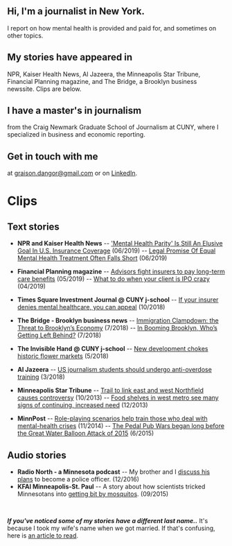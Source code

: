 ## Hi, I'm a journalist in New York.

I report on how mental health is provided and paid for, and sometimes on other topics.

## My stories have appeared in ##

NPR, Kaiser Health News, Al Jazeera, the Minneapolis Star Tribune, Financial Planning magazine, and The Bridge, a Brooklyn business newssite. Clips are below.

## I have a master's in journalism ##
from the Craig Newmark Graduate School of Journalism at CUNY, where I specialized in business and economic reporting.

## Get in touch with me
at <graison.dangor@gmail.com> or on [LinkedIn](https://linkedin.com/in/graisondangor).

# Clips

## Text stories

- **NPR and Kaiser Health News**
-- ['Mental Health Parity' Is Still An Elusive Goal In U.S. Insurance Coverage](https://www.npr.org/sections/health-shots/2019/06/07/730404539/mental-health-parity-is-still-an-elusive-goal-in-u-s-insurance-coverage) (06/2019)
 -- [Legal Promise Of Equal Mental Health Treatment Often Falls Short](https://khn.org/news/legal-promise-of-equal-mental-health-treatment-often-falls-short/) (06/2019)
    
- **Financial Planning magazine**
-- [Advisors fight insurers to pay long-term care benefits](https://www.financial-planning.com/news/insurers-deny-long-term-care-insurance-benefits-say-advisors-at-fpa-retreat) (05/2019)
-- [What to do when your client is IPO crazy](https://www.financial-planning.com/news/lyft-uber-pinterest-slack-should-your-clients-buy-ipos) (04/2019)

-   **Times Square Investment Journal @ CUNY j-school**
-- [If your insurer denies mental healthcare, you can appeal](https://coveringcompanies.journalism.cuny.edu/2018/10/29/how-to-appeal-a-denial-of-mental-healthcare/) (10/2018)

-   **The Bridge - Brooklyn business news**
-- [Immigration Clampdown: the Threat to Brooklyn’s Economy](https://thebridgebk.com/immigration-clampdown-threat-brooklyns-economy/) (7/2018)
-- [In Booming Brooklyn, Who’s Getting Left Behind?](https://thebridgebk.com/booming-brooklyn-whos-getting-left-behind/) (7/2018)

-   **The Invisible Hand @ CUNY j-school**
-- [New development chokes historic flower markets](http://bizeconreporting.journalism.cuny.edu/2018/05/21/new-development-chokes-historic-flower-markets/) (5/2018)

-   **Al Jazeera**
-- [US journalism students should undergo anti-overdose training](https://www.aljazeera.com/indepth/opinion/journalism-students-undergo-anti-overdose-training-180315125055224.html) (3/2018)

-   **Minneapolis Star Tribune**
-- [Trail to link east and west Northfield causes controversy](http://www.startribune.com/trail-to-link-east-and-west-northfield-causes-controversy/227850871/) (10/2013)
-- [Food shelves in west metro see many signs of continuing, increased need](http://www.startribune.com/food-shelves-in-west-metro-see-many-signs-of-continuing-increased-need/236073631/) (12/2013)

-   **MinnPost**
-- [Role-playing scenarios help train those who deal with mental-health crises](https://www.minnpost.com/politics-policy/2014/11/role-playing-scenarios-help-train-those-who-deal-mental-health-crises/) (11/2014)
-- [The Pedal Pub Wars began long before the Great Water Balloon Attack of 2015](https://www.minnpost.com/politics-policy/2015/06/pedal-pub-wars-began-long-great-water-balloon-attack-2015/) (6/2015)

## Audio stories
-   **Radio North - a Minnesota podcast**
-- My brother and I [discuss his plans](http://www.brittagreene.com/radio-north/2016/12/19/ep-3-oh-brother) to become a police officer. (12/2016)
-   **KFAI Minneapolis-St. Paul**
-- A story about how scientists tricked Minnesotans into  [getting bit by mosquitos](https://soundcloud.com/minneculture/how-mosquito-control-decides-how-much-is-too-much). (09/2015)
    <br>  
  <br>



***If you've noticed some of my stories have a different last name..***
It's because I took my wife's name when we got married. If that's confusing, here is [an article to read](https://www.bbc.com/news/stories-42720646).
